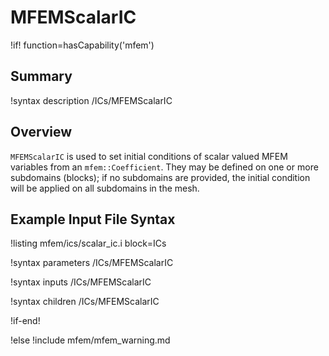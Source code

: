 # MFEMScalarIC

!if! function=hasCapability('mfem')

## Summary

!syntax description /ICs/MFEMScalarIC

## Overview

`MFEMScalarIC` is used to set initial conditions of scalar valued MFEM variables from an
`mfem::Coefficient`. They may be defined on one or more subdomains (blocks); if no subdomains
are provided, the initial condition will be applied on all subdomains in the mesh.

## Example Input File Syntax

!listing mfem/ics/scalar_ic.i block=ICs

!syntax parameters /ICs/MFEMScalarIC

!syntax inputs /ICs/MFEMScalarIC

!syntax children /ICs/MFEMScalarIC

!if-end!

!else
!include mfem/mfem_warning.md
